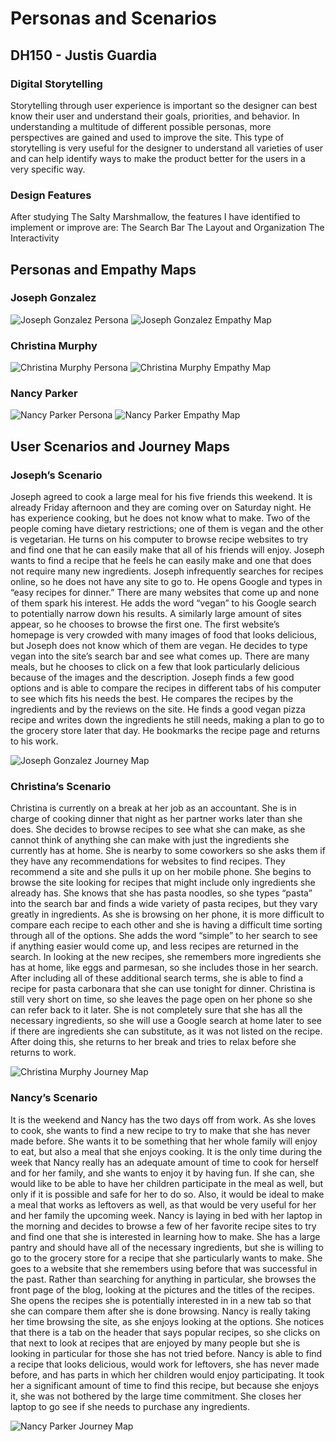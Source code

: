 # Personas and Scenarios
## DH150 - Justis Guardia

### Digital Storytelling

Storytelling through user experience is important so the designer can best know their user and understand their goals, priorities, and behavior. In understanding a multitude of different possible personas, more perspectives are gained and used to improve the site. This type of storytelling is very useful for the designer to understand all varieties of user and can help identify ways to make the product better for the users in a very specific way.

### Design Features

After studying The Salty Marshmallow, the features I have identified to implement or improve are:
The Search Bar
The Layout and Organization
The Interactivity
## Personas and Empathy Maps
### Joseph Gonzalez
![Joseph Gonzalez Persona](./JGPer.png)
![Joseph Gonzalez Empathy Map](./JEmp.png)

### Christina Murphy
![Christina Murphy Persona](./CMPer.png)
![Christina Murphy Empathy Map](./CEmp.png)

### Nancy Parker
![Nancy Parker Persona](./NPPer.png)
![Nancy Parker Empathy Map](./NEmp.png)

## User Scenarios and Journey Maps
### Joseph’s Scenario
Joseph agreed to cook a large meal for his five friends this weekend. It is already Friday afternoon and they are coming over on Saturday night. He has experience cooking, but he does not know what to make. Two of the people coming have dietary restrictions; one of them is vegan and the other is vegetarian. He turns on his computer to browse recipe websites to try and find one that he can easily make that all of his friends will enjoy. Joseph wants to find a recipe that he feels he can easily make and one that does not require many new ingredients.
Joseph infrequently searches for recipes online, so he does not have any site to go to. He opens Google and types in “easy recipes for dinner.” There are many websites that come up and none of them spark his interest. He adds the word “vegan” to his Google search to potentially narrow down his results. A similarly large amount of sites appear, so he chooses to browse the first one. 
The first website’s homepage is very crowded with many images of food that looks delicious, but Joseph does not know which of them are vegan. He decides to type vegan into the site’s search bar and see what comes up. There are many meals, but he chooses to click on a few that look particularly delicious because of the images and the description. 
Joseph finds a few good options and is able to compare the recipes in different tabs of his computer to see which fits his needs the best. He compares the recipes by the ingredients and by the reviews on the site. He finds a good vegan pizza recipe and writes down the ingredients he still needs, making a plan to go to the grocery store later that day. He bookmarks the recipe page and returns to his work.

![Joseph Gonzalez Journey Map](./JMap.png)

### Christina’s Scenario
Christina is currently on a break at her job as an accountant. She is in charge of cooking dinner that night as her partner works later than she does. She decides to browse recipes to see what she can make, as she cannot think of anything she can make with just the ingredients she currently has at home. She is nearby to some coworkers so she asks them if they have any recommendations for websites to find recipes. They recommend a site and she pulls it up on her mobile phone.
She begins to browse the site looking for recipes that might include only ingredients she already has. She knows that she has pasta noodles, so she types “pasta” into the search bar and finds a wide variety of pasta recipes, but they vary greatly in ingredients. As she is browsing on her phone, it is more difficult to compare each recipe to each other and she is having a difficult time sorting through all of the options. She adds the word “simple” to her search to see if anything easier would come up, and less recipes are returned in the search. In looking at the new recipes, she remembers more ingredients she has at home, like eggs and parmesan, so she includes those in her search. After including all of these additional search terms, she is able to find a recipe for pasta carbonara that she can use tonight for dinner. 
Christina is still very short on time, so she leaves the page open on her phone so she can refer back to it later. She is not completely sure that she has all the necessary ingredients, so she will use a Google search at home later to see if there are ingredients she can substitute, as it was not listed on the recipe. After doing this, she returns to her break and tries to relax before she returns to work.

![Christina Murphy Journey Map](./CMap.png)

### Nancy’s Scenario
It is the weekend and Nancy has the two days off from work. As she loves to cook, she wants to find a new recipe to try to make that she has never made before. She wants it to be something that her whole family will enjoy to eat, but also a meal that she enjoys cooking. It is the only time during the week that Nancy really has an adequate amount of time to cook for herself and for her family, and she wants to enjoy it by having fun. If she can, she would like to be able to have her children participate in the meal as well, but only if it is possible and safe for her to do so. Also, it would be ideal to make a meal that works as leftovers as well, as that would be very useful for her and her family the upcoming week.
Nancy is laying in bed with her laptop in the morning and decides to browse a few of her favorite recipe sites to try and find one that she is interested in learning how to make. She has a large pantry and should have all of the necessary ingredients, but she is willing to go to the grocery store for a recipe that she particularly wants to make. 
She goes to a website that she remembers using before that was successful in the past. Rather than searching for anything in particular, she browses the front page of the blog, looking at the pictures and the titles of the recipes. She opens the recipes she is potentially interested in in a new tab so that she can compare them after she is done browsing. Nancy is really taking her time browsing the site, as she enjoys looking at the options. She notices that there is a tab on the header that says popular recipes, so she clicks on that next to look at recipes that are enjoyed by many people but she is looking in particular for those she has not tried before. 
Nancy is able to find a recipe that looks delicious, would work for leftovers, she has never made before, and has parts in which her children would enjoy participating. It took her a significant amount of time to find this recipe, but because she enjoys it, she was not bothered by the large time commitment. She closes her laptop to go see if she needs to purchase any ingredients.

![Nancy Parker Journey Map](./NMap.png)

